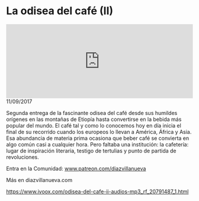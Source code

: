 # La odisea del café (II)
<iframe id='audio_88903085' frameborder='0' allowfullscreen='' scrolling='no' height='200' style='width:100%;' src='https://www.ivoox.com/player_ej_20791487_6_1.html' loading='lazy'></iframe>11/09/2017

Segunda entrega de la fascinante odisea del café desde sus humildes orígenes en las montañas de Etiopía hasta convertirse en la bebida más popular del mundo. El café tal y como lo conocemos hoy en día inicia el final de su recorrido cuando los europeos lo llevan a América, África y Asia. Esa abundancia de materia prima ocasiona que beber café se convierta en algo común casi a cualquier hora. Pero faltaba una institución: la cafetería: lugar de inspiración literaria, testigo de tertulias y punto de partida de revoluciones. 

 Entra en la Comunidad: www.patreon.com/diazvillanueva

 Más en diazvillanueva.com

https://www.ivoox.com/odisea-del-cafe-ii-audios-mp3_rf_20791487_1.html
